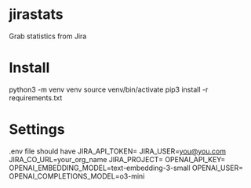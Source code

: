 # jirastats

Grab statistics from Jira

# Install

python3 -m venv venv
source venv/bin/activate
pip3 install -r requirements.txt

# Settings

.env file should have
JIRA_API_TOKEN=
JIRA_USER=you@you.com
JIRA_CO_URL=your_org_name
JIRA_PROJECT=
OPENAI_API_KEY=
OPENAI_EMBEDDING_MODEL=text-embedding-3-small
OPENAI_USER=
OPENAI_COMPLETIONS_MODEL=o3-mini

